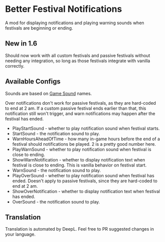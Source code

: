 ﻿# Better Festival Notifications

A mod for displaying notifications and playing warning sounds when festivals are beginning or ending.

## New in 1.6

Should now work with all custom festivals and passive festivals without needing any integration, so long as those festivals integrate with vanilla correctly.

## Available Configs

Sounds are based on [Game Sound](https://stardewvalleywiki.com/Modding:Audio#Sound) names.

Over notifications don't work for passive festivals, as they are hard-coded to end at 2 am.  If a custom passive festival ends earlier than that, this notification still won't trigger, and warn notifications may happen after the festival has ended.

* PlayStartSound - whether to play notification sound when festival starts.
* StartSound - the notification sound to play.
* WarnHoursAheadOfTime - how many in-game hours before the end of a festival should notifications be played.  2 is a pretty good number here.
* PlayWarnSound - whether to play notification sound when festival is close to ending.
* ShowWarnNotification - whether to display notification text when festival is close to ending. This is vanilla behavior on festival start.
* WarnSound - the notification sound to play.
* PlayOverSound - whether to play notification sound when festival has ended. Doesn't apply to passive festivals, since they are hard-coded to end at 2 am.
* ShowOverNotification - whether to display notification text when festival has ended.
* OverSound - the notification sound to play.

## Translation

Translation is automated by DeepL.  Feel free to PR suggested changes in your language.
